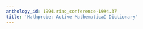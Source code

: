 ```yaml
---
anthology_id: 1994.riao_conference-1994.37
title: 'Mathprobe: Active MathematicaI Dictionary'
---
```

